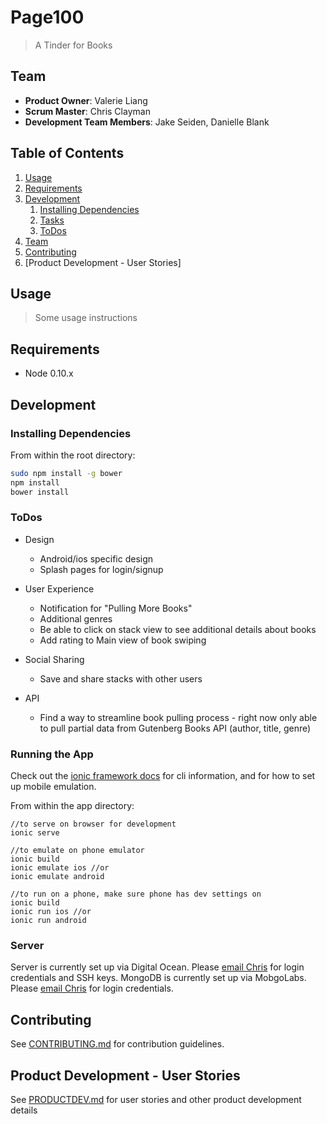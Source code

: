 # Page100

> A Tinder for Books

## Team

  - __Product Owner__: Valerie Liang
  - __Scrum Master__: Chris Clayman
  - __Development Team Members__: Jake Seiden, Danielle Blank

## Table of Contents

1. [Usage](#Usage)
1. [Requirements](#requirements)
1. [Development](#development)
    1. [Installing Dependencies](#installing-dependencies)
    1. [Tasks](#tasks)
    1. [ToDos](#todos)
1. [Team](#team)
1. [Contributing](#contributing)
1. [Product Development - User Stories]

## Usage

> Some usage instructions

## Requirements

- Node 0.10.x


## Development

### Installing Dependencies

From within the root directory:

```sh
sudo npm install -g bower
npm install
bower install
```

### ToDos
- Design
  - Android/ios specific design
  - Splash pages for login/signup

- User Experience
  - Notification for "Pulling More Books"
  - Additional genres
  - Be able to click on stack view to see additional details about books
  - Add rating to Main view of book swiping

- Social Sharing
  - Save and share stacks with other users

- API
  - Find a way to streamline book pulling process - right now only able to pull partial data from Gutenberg Books API (author, title, genre)




### Running the App

Check out the [ionic framework docs](http://ionicframework.com/getting-started/) for cli information, and for how to set up mobile emulation.

From within the app directory:

```
//to serve on browser for development
ionic serve

//to emulate on phone emulator
ionic build
ionic emulate ios //or
ionic emulate android

//to run on a phone, make sure phone has dev settings on
ionic build
ionic run ios //or
ionic run android
```

### Server

Server is currently set up via Digital Ocean. Please [email Chris](mailto:claymanchris@gmail.com) for login credentials and SSH keys.
MongoDB is currently set up via MobgoLabs. Please [email Chris](mailto:claymanchris@gmail.com) for login credentials.


## Contributing

See [CONTRIBUTING.md](CONTRIBUTING.md) for contribution guidelines.

## Product Development - User Stories
See [PRODUCTDEV.md](PRODUCTDEV.md) for user stories and other product development details
